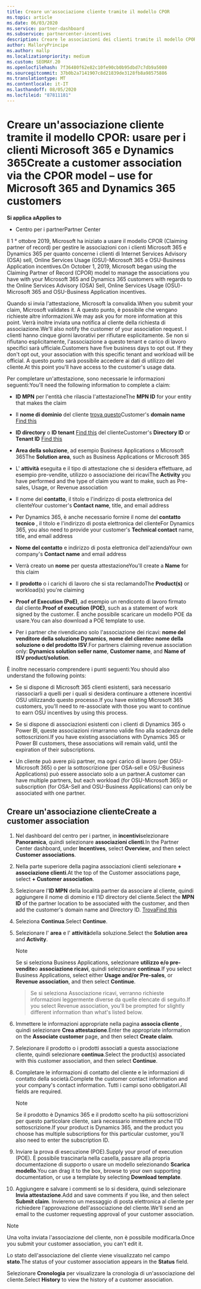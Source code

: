 ```yaml
---
title: Creare un'associazione cliente tramite il modello CPOR
ms.topic: article
ms.date: 06/03/2020
ms.service: partner-dashboard
ms.subservice: partnercenter-incentives
description: Creare le associazioni dei clienti tramite il modello CPOR (Claiming partner of record). Consente di gestire le vendite, l'utilizzo & gli incentivi per i clienti Microsoft 365 e Dynamics 365.
author: MalloryPrincipe
ms.author: mallp
ms.localizationpriority: medium
ms.custom: SEOMAY.20
ms.openlocfilehash: 7f36480f62e82c10fe90cb0b95dbd7c7db9a5080
ms.sourcegitcommit: 37b0b2a7141907c8d21839de3128fb8a98575886
ms.translationtype: MT
ms.contentlocale: it-IT
ms.lasthandoff: 08/05/2020
ms.locfileid: "87811181"
---
```

# <a name="create-a-customer-association-via-the-cpor-model--use-for-microsoft-365-and-dynamics-365-customers"></a><span data-ttu-id="20167-104">Creare un'associazione cliente tramite il modello CPOR: usare per i clienti Microsoft 365 e Dynamics 365</span><span class="sxs-lookup"><span data-stu-id="20167-104">Create a customer association via the CPOR model – use for Microsoft 365 and Dynamics 365 customers</span></span>

<span data-ttu-id="20167-105">**Si applica a**</span><span class="sxs-lookup"><span data-stu-id="20167-105">**Applies to**</span></span>

- <span data-ttu-id="20167-106">Centro per i partner</span><span class="sxs-lookup"><span data-stu-id="20167-106">Partner Center</span></span>

<span data-ttu-id="20167-107">Il 1 ° ottobre 2019, Microsoft ha iniziato a usare il modello CPOR (Claiming partner of record) per gestire le associazioni con i clienti Microsoft 365 e Dynamics 365 per quanto concerne i clienti di Internet Services Advisory (OSA) sell, Online Services Usage (OSU)-Microsoft 365 e OSU-Business Application incentives.</span><span class="sxs-lookup"><span data-stu-id="20167-107">On October 1, 2019, Microsoft began using the Claiming Partner of Record (CPOR) model to manage the associations you have with your Microsoft 365 and Dynamics 365 customers with regards to the Online Services Advisory (OSA) Sell, Online Services Usage (OSU)-Microsoft 365 and OSU-Business Application incentives.</span></span>

<span data-ttu-id="20167-108">Quando si invia l'attestazione, Microsoft la convalida.</span><span class="sxs-lookup"><span data-stu-id="20167-108">When you submit your claim, Microsoft validates it.</span></span> <span data-ttu-id="20167-109">A questo punto, è possibile che vengano richieste altre informazioni.</span><span class="sxs-lookup"><span data-stu-id="20167-109">We may ask you for more information at this point.</span></span> <span data-ttu-id="20167-110">Verrà inoltre inviata una notifica al cliente della richiesta di associazione.</span><span class="sxs-lookup"><span data-stu-id="20167-110">We'll also notify the customer of your association request.</span></span> <span data-ttu-id="20167-111">I clienti hanno cinque giorni lavorativi per rifiutare esplicitamente. Se non si rifiutano esplicitamente, l'associazione a questo tenant e carico di lavoro specifici sarà ufficiale.</span><span class="sxs-lookup"><span data-stu-id="20167-111">Customers have five business days to opt out. If they don't opt out, your association with this specific tenant and workload will be official.</span></span> <span data-ttu-id="20167-112">A questo punto sarà possibile accedere ai dati di utilizzo del cliente.</span><span class="sxs-lookup"><span data-stu-id="20167-112">At this point you'll have access to the customer's usage data.</span></span> 

<span data-ttu-id="20167-113">Per completare un'attestazione, sono necessarie le informazioni seguenti:</span><span class="sxs-lookup"><span data-stu-id="20167-113">You'll need the following information to complete a claim:</span></span>

- <span data-ttu-id="20167-114">**ID MPN** per l'entità che rilascia l'attestazione</span><span class="sxs-lookup"><span data-stu-id="20167-114">The **MPN ID** for your entity that makes the claim</span></span>

- <span data-ttu-id="20167-115">Il **nome di dominio** del cliente [trova questo](find-domain-name.md)</span><span class="sxs-lookup"><span data-stu-id="20167-115">Customer's **domain name** [Find this](find-domain-name.md)</span></span>

- <span data-ttu-id="20167-116">**ID directory** o **ID tenant** [Find this](find-domain-name.md) del cliente</span><span class="sxs-lookup"><span data-stu-id="20167-116">Customer's **Directory ID** or **Tenant ID** [Find this](find-domain-name.md)</span></span>

- <span data-ttu-id="20167-117">**Area della soluzione**, ad esempio Business Applications o Microsoft 365</span><span class="sxs-lookup"><span data-stu-id="20167-117">The **Solution area**, such as Business Applications or Microsoft 365</span></span>

- <span data-ttu-id="20167-118">L' **attività** eseguita e il tipo di attestazione che si desidera effettuare, ad esempio pre-vendite, utilizzo o associazione dei ricavi</span><span class="sxs-lookup"><span data-stu-id="20167-118">The **Activity** you have performed and the type of claim you want to make, such as Pre-sales, Usage, or Revenue association</span></span>

- <span data-ttu-id="20167-119">Il nome del **contatto**, il titolo e l'indirizzo di posta elettronica del cliente</span><span class="sxs-lookup"><span data-stu-id="20167-119">Your customer's **Contact name**, title, and email address</span></span>

- <span data-ttu-id="20167-120">Per Dynamics 365, è anche necessario fornire il nome del **contatto tecnico** , il titolo e l'indirizzo di posta elettronica del cliente</span><span class="sxs-lookup"><span data-stu-id="20167-120">For Dynamics 365, you also need to provide your customer's **Technical contact** name, title, and email address</span></span>

- <span data-ttu-id="20167-121">**Nome del contatto** e indirizzo di posta elettronica dell'azienda</span><span class="sxs-lookup"><span data-stu-id="20167-121">Your own company's **Contact name** and email address</span></span>

- <span data-ttu-id="20167-122">Verrà creato un **nome** per questa attestazione</span><span class="sxs-lookup"><span data-stu-id="20167-122">You'll create a **Name** for this claim</span></span>

- <span data-ttu-id="20167-123">Il **prodotto** o i carichi di lavoro che si sta reclamando</span><span class="sxs-lookup"><span data-stu-id="20167-123">The **Product(s)** or workload(s) you're claiming</span></span>

- <span data-ttu-id="20167-124">**Proof of Execution (PoE)**, ad esempio un rendiconto di lavoro firmato dal cliente.</span><span class="sxs-lookup"><span data-stu-id="20167-124">**Proof of execution (POE)**, such as a statement of work signed by the customer.</span></span> <span data-ttu-id="20167-125">È anche possibile scaricare un modello POE da usare.</span><span class="sxs-lookup"><span data-stu-id="20167-125">You can also download a POE template to use.</span></span>

- <span data-ttu-id="20167-126">Per i partner che rivendicano solo l'associazione dei ricavi: **nome del venditore della soluzione Dynamics**, **nome del cliente**e **nome della soluzione o del prodotto ISV**.</span><span class="sxs-lookup"><span data-stu-id="20167-126">For partners claiming revenue association only: **Dynamics solution seller name**, **Customer name**, and **Name of ISV product/solution**.</span></span> 

<span data-ttu-id="20167-127">È inoltre necessario comprendere i punti seguenti:</span><span class="sxs-lookup"><span data-stu-id="20167-127">You should also understand the following points:</span></span>

- <span data-ttu-id="20167-128">Se si dispone di Microsoft 365 clienti esistenti, sarà necessario riassociarli a quelli per i quali si desidera continuare a ottenere incentivi OSU utilizzando questo processo.</span><span class="sxs-lookup"><span data-stu-id="20167-128">If you have existing Microsoft 365 customers, you'll need to re-associate with those you want to continue to earn OSU incentives by using this process.</span></span>

- <span data-ttu-id="20167-129">Se si dispone di associazioni esistenti con i clienti di Dynamics 365 o Power BI, queste associazioni rimarranno valide fino alla scadenza delle sottoscrizioni.</span><span class="sxs-lookup"><span data-stu-id="20167-129">If you have existing associations with Dynamics 365 or Power BI customers, these associations will remain valid, until the expiration of their subscriptions.</span></span>

- <span data-ttu-id="20167-130">Un cliente può avere più partner, ma ogni carico di lavoro (per OSU-Microsoft 365) o per la sottoscrizione (per OSA-sell e OSU-Business Applications) può essere associato solo a un partner.</span><span class="sxs-lookup"><span data-stu-id="20167-130">A customer can have multiple partners, but each workload (for OSU-Microsoft 365) or subscription (for OSA-Sell and OSU-Business Applications) can only be associated with one partner.</span></span>

## <a name="create-a-customer-association"></a><span data-ttu-id="20167-131">Creare un'associazione cliente</span><span class="sxs-lookup"><span data-stu-id="20167-131">Create a customer association</span></span>

1. <span data-ttu-id="20167-132">Nel dashboard del centro per i partner, in **incentivi**selezionare **Panoramica**, quindi selezionare **associazioni clienti**.</span><span class="sxs-lookup"><span data-stu-id="20167-132">In the Partner Center dashboard, under **Incentives**, select **Overview**, and then select **Customer associations**.</span></span> 

2. <span data-ttu-id="20167-133">Nella parte superiore della pagina associazioni clienti selezionare **+ associazione clienti**.</span><span class="sxs-lookup"><span data-stu-id="20167-133">At the top of the Customer associations page, select **+ Customer association**.</span></span>

3. <span data-ttu-id="20167-134">Selezionare l'**ID MPN** della località partner da associare al cliente, quindi aggiungere il nome di dominio e l'ID directory del cliente.</span><span class="sxs-lookup"><span data-stu-id="20167-134">Select the **MPN ID** of the partner location to be associated with the customer, and then add the customer's domain name and Directory ID.</span></span> [<span data-ttu-id="20167-135">Trova</span><span class="sxs-lookup"><span data-stu-id="20167-135">Find this</span></span>](find-domain-name.md)

4. <span data-ttu-id="20167-136">Seleziona **Continua**.</span><span class="sxs-lookup"><span data-stu-id="20167-136">Select **Continue**.</span></span>

5. <span data-ttu-id="20167-137">Selezionare l' **area** e l' **attività**della soluzione.</span><span class="sxs-lookup"><span data-stu-id="20167-137">Select the **Solution area** and **Activity**.</span></span> 

   >[!Note]
   >
   ><span data-ttu-id="20167-138">Se si seleziona Business Applications, selezionare **utilizzo e/o pre-vendite**o **associazione ricavi**, quindi selezionare **continua**.</span><span class="sxs-lookup"><span data-stu-id="20167-138">If you select Business Applications, select either **Usage and/or Pre-sales**, or **Revenue association**, and then select **Continue**.</span></span> 

   ><span data-ttu-id="20167-139">Se si seleziona Associazione ricavi, verranno richieste informazioni leggermente diverse da quelle elencate di seguito.</span><span class="sxs-lookup"><span data-stu-id="20167-139">If you select Revenue association, you'll be prompted for slightly different information than what's listed below.</span></span>

6. <span data-ttu-id="20167-140">Immettere le informazioni appropriate nella pagina **associa cliente** , quindi selezionare **Crea attestazione**.</span><span class="sxs-lookup"><span data-stu-id="20167-140">Enter the appropriate information on the **Associate customer** page, and then select **Create claim**.</span></span>

7. <span data-ttu-id="20167-141">Selezionare il prodotto o i prodotti associati a questa associazione cliente, quindi selezionare **continua**.</span><span class="sxs-lookup"><span data-stu-id="20167-141">Select the product(s) associated with this customer association, and then select **Continue**.</span></span>

8. <span data-ttu-id="20167-142">Completare le informazioni di contatto del cliente e le informazioni di contatto della società.</span><span class="sxs-lookup"><span data-stu-id="20167-142">Complete the customer contact information and your company's contact information.</span></span> <span data-ttu-id="20167-143">Tutti i campi sono obbligatori.</span><span class="sxs-lookup"><span data-stu-id="20167-143">All fields are required.</span></span> 

   >[!NOTE]
   ><span data-ttu-id="20167-144">Se il prodotto è Dynamics 365 e il prodotto scelto ha più sottoscrizioni per questo particolare cliente, sarà necessario immettere anche l'ID sottoscrizione.</span><span class="sxs-lookup"><span data-stu-id="20167-144">If your product is Dynamics 365, and the product you choose has multiple subscriptions for this particular customer, you'll also need to enter the subscription ID.</span></span>

9. <span data-ttu-id="20167-145">Inviare la prova di esecuzione (POE).</span><span class="sxs-lookup"><span data-stu-id="20167-145">Supply your proof of execution (POE).</span></span> <span data-ttu-id="20167-146">È possibile trascinarla nella casella, passare alla propria documentazione di supporto o usare un modello selezionando **Scarica modello**.</span><span class="sxs-lookup"><span data-stu-id="20167-146">You can drag it to the box, browse to your own supporting documentation, or use a template by selecting **Download template**.</span></span> 

10. <span data-ttu-id="20167-147">Aggiungere e salvare i commenti se lo si desidera, quindi selezionare **Invia attestazione**.</span><span class="sxs-lookup"><span data-stu-id="20167-147">Add and save comments if you like, and then select **Submit claim**.</span></span> <span data-ttu-id="20167-148">Invieremo un messaggio di posta elettronica al cliente per richiedere l'approvazione dell'associazione del cliente.</span><span class="sxs-lookup"><span data-stu-id="20167-148">We'll send an email to the customer requesting approval of your customer association.</span></span>

   >[!NOTE]
   ><span data-ttu-id="20167-149">Una volta inviata l'associazione del cliente, non è possibile modificarla.</span><span class="sxs-lookup"><span data-stu-id="20167-149">Once you submit your customer association, you can't edit it.</span></span>

<span data-ttu-id="20167-150">Lo stato dell'associazione del cliente viene visualizzato nel campo **stato**.</span><span class="sxs-lookup"><span data-stu-id="20167-150">The status of your customer association appears in the **Status** field.</span></span>

<span data-ttu-id="20167-151">Selezionare **Cronologia** per visualizzare la cronologia di un'associazione del cliente.</span><span class="sxs-lookup"><span data-stu-id="20167-151">Select **History** to view the history of a customer association.</span></span>
